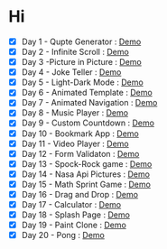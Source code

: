 # Hi

- [x] Day 1 - Qupte Generator : [Demo](https://yuskhosmith.github.io/quote-generator/)
- [x] Day 2 - Infinite Scroll : [Demo](https://yuskhosmith.github.io/infinite-scroll/)
- [x] Day 3 -Picture in Picture : [Demo](https://yuskhosmith.github.io/picture-in-picture/)
- [x] Day 4 - Joke Teller : [Demo](https://yuskhosmith.github.io/joke-teller/)
- [x] Day 5 - Light-Dark Mode : [Demo](https://yuskhosmith.github.io/light-dark-mode/)
- [x] Day 6 - Animated Template : [Demo](https://yuskhosmith.github.io/animated-template)
- [x] Day 7 - Animated Navigation : [Demo](https://yuskhosmith.github.io/animated-navigation/)
- [x] Day 8 - Music Player : [Demo](https://yuskhosmith.github.io/music-player/)
- [x] Day 9 - Custom Countdown : [Demo](https://yuskhosmith.github.io/custom-countdown/)
- [x] Day 10 - Bookmark App : [Demo](https://yuskhosmith.github.io/bookmark-app/)
- [x] Day 11 - Video Player : [Demo](https://yuskhosmith.github.io/video-player/)
- [x] Day 12 - Form Validaton : [Demo](https://yuskhosmith.github.io/form-validation/)
- [x] Day 13 - Spock-Rock game : [Demo](https://yuskhosmith.github.io/spock-rock-game/)
- [x] Day 14 - Nasa Api Pictures : [Demo](https://yuskhosmith.github.io/nasa-api-pictures/)
- [x] Day 15 - Math Sprint Game : [Demo](https://yuskhosmith.github.io/math-sprint-game/)
- [x] Day 16 - Drag and Drop : [Demo](https://yuskhosmith.github.io/drag-and-drop/)
- [x] Day 17 - Calculator : [Demo](https://yuskhosmith.github.io/calculator/)
- [x] Day 18 - Splash Page : [Demo](https://yuskhosmith.github.io/splash-page/)
- [x] Day 19 - Paint Clone : [Demo](https://yuskhosmith.github.io/paint-clone/)
- [x] Day 20 - Pong : [Demo](https://yuskhosmith.github.io/pong/)